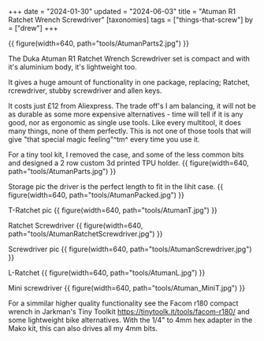 +++
date = "2024-01-30"
updated = "2024-06-03"
title = "Atuman R1 Ratchet Wrench Screwdriver"
[taxonomies]
tags = ["things-that-screw"]
by = ["drew"]
+++

{{ figure(width=640, path="tools/AtumanParts2.jpg") }}

The Duka Atuman R1 Ratchet Wrench Screwdriver set is compact and with it's aluminium body, it's lightweight too. 

It gives a huge amount of functionality in one package, replacing; 
Ratchet, rcrewdriver, stubby screwdriver and allen keys.

It costs just £12 from Aliexpress.
The trade off's I am balancing, it will not be as durable as some more expensive alternatives - time will tell if it is any good, nor as ergonomic as single use tools. Like every multitool, it does many things, none of them perfectly. This is not one of those tools that will give "that special magic feeling"^tm^ every time you use it.

For a tiny tool kit, I removed the case, and some of the less common bits and designed a 2 row custom 3d printed TPU holder.
{{ figure(width=640, path="tools/AtumanParts.jpg") }}


Storage pic the driver is the perfect length to fit in the lihit case.
{{ figure(width=640, path="tools/AtumanPacked.jpg") }}


T-Ratchet pic 
{{ figure(width=640, path="tools/AtumanT.jpg") }}

Ratchet Screwdriver
{{ figure(width=640, path="tools/AtumanRatchetScrewdriver.jpg") }}

Screwdriver pic 
{{ figure(width=640, path="tools/AtumanScrewdriver.jpg") }}

L-Ratchet 
{{ figure(width=640, path="tools/AtumanL.jpg") }}

Mini screwdriver
{{ figure(width=640, path="tools/Atuman_MiniT.jpg") }}

For a simmilar higher quality functionality see the Facom r180 compact wrench in Jarkman's Tiny Toolkit 
https://tinytoolk.it/tools/facom-r180/ and some lightweight bike alternatives.
With the 1/4" to 4mm hex adapter in the Mako kit, this can also drives all my 4mm bits.  